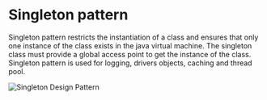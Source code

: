 # Singleton pattern

Singleton pattern restricts the instantiation of a class and ensures that only one instance
of the class exists in the java virtual machine. The singleton class must provide a global access
point to get the instance of the class. Singleton pattern is used for logging, drivers objects, caching
and thread pool.
 
 ![Singleton Design Pattern](src/tech/marcusvieira/creational/singleton.png)